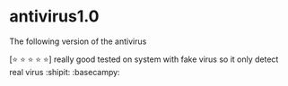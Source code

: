 # antivirus1.0
The following version of the antivirus

[:star: :star: :star: :star: :star:]
really good tested on system with fake virus so it only detect real virus 
:shipit:     :basecampy:
